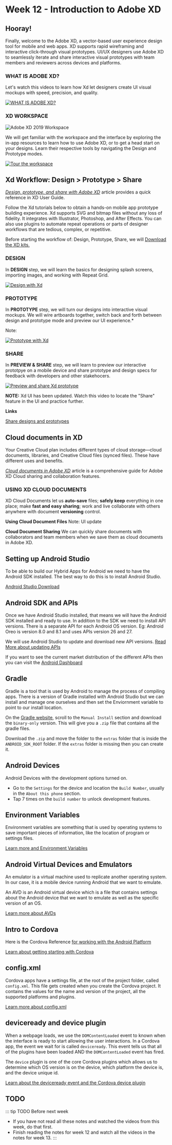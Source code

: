 # Week 12 - Introduction to Adobe XD

## Hooray! 

Finally, welcome to the Adobe XD, a vector-based user experience design tool for mobile and web apps. XD supports rapid wireframing and interactive click-through visual prototypes. UI/UX designers use Adobe XD to seamlessly iterate and share interactive visual prototypes with team members and reviewers across devices and platforms.  

### WHAT IS ADOBE XD?

Let's watch this videos to learn how Xd let designers create UI visual mockups with speed, precision, and quality.

<a href="https://helpx.adobe.com/ca/xd/how-to/what-is-xd.html#what_is_adobe_xd_" target=”_blank”>![WHAT IS ADOBE XD?](./whatisXD.png)</a>


### XD WORKSPACE

![Adobe XD 2019 Workspace](./XDmacWorkspace.png)

We will get familiar with the workspace and the interface by exploring the in-app resources to learn how to use Adobe XD, or to get a head start on your designs. Learn their respective tools by navigating the Design and Prototype modes.

<a href="https://helpx.adobe.com/ca/xd/how-to/what-is-xd.html#tour_the_workspace" target=”_blank”>![Tour the workspace](./XDworkspace.png)</a>


## Xd Workflow: Design > Prototype > Share

[*Design, prototype, and share with Adobe XD*](https://helpx.adobe.com/ca/xd/help/adobe-xd-overview.html) article provides a quick reference in XD User Guide.

Follow the Xd tutorials below to obtain a hands-on mobile app prototype building experience. Xd supports SVG and bitmap files without any loss of fidelity. It integrates with Illustrator, Photoshop, and After Effects. You can also use plugins to automate repeat operations or parts of designer workflows that are tedious, complex, or repetitive. 

Before starting the workflow of: Design, Prototype, Share, we will [Download the XD kits.](https://download.adobe.com/pub/adobe/xd/Wires.zip?promoid=VG52KLJG&mv=other) 

### DESIGN

In **DESIGN** step, we will learn the basics for designing splash screens, importing images, and working with Repeat Grid.

<a href="https://helpx.adobe.com/ca/xd/how-to/make-prototype.html#step_2___design" target=”_blank”>![Design with Xd](./XDdesign.png)</a>

### PROTOTYPE

In **PROTOTYPE** step, we will turn our designs into interactive visual mockups. We will wire artboards together, switch back and forth between design and prototype mode and preview our UI experience.*

Note: 

<a href="https://helpx.adobe.com/ca/xd/how-to/make-prototype.html#step_3___prototype" target=”_blank”>![Prototype with Xd](./XDprototype.png)</a>

### SHARE 

In **PREVIEW & SHARE** step, we will learn to preview our interactive prototpye on a mobile device and share prototype and design specs for feedback with developers and other stakehocers. 



<a href="https://helpx.adobe.com/ca/xd/how-to/make-prototype.html#step_4___share_and_preview" target=”_blank”>![Preview and share Xd prototype](./XDshare.png)</a>

**NOTE:** Xd UI has been updated. Watch this video to locate the "Share" feature in the UI and practice further.

<YouTube
  title="Share Mode – Adobe XD November Release 2019"
  url="https://www.youtube.com/embed/3vj03O641GA"
/>

**Links**

[Share designs and prototypes](https://helpx.adobe.com/ca/xd/help/share-designs-prototypes.html)

## Cloud documents in XD

Your Creative Cloud plan includes different types of cloud storage—cloud documents, libraries, and Creative Cloud files (synced files). These have different uses and benefits.

[*Cloud documents in Adobe XD*](https://helpx.adobe.com/xd/help/cloud-documents.html) article is a comprehensive guide for Adobe XD Cloud sharing and collaboration features. 

### USING XD CLOUD DOCUMENTS
XD Cloud Documents let us **auto-save** files; **safely keep** everything in one place; make **fast and easy sharing**; work and live collaborate with others anywhere with document **versioning** control. 

**Using Cloud Document Files**
Note: UI update

<YouTube
  title="Adobe XD December 2018 Update: Cloud Document Files"
  url="https://www.youtube.com/embed/H_TmuOJmdkI"
/>

**Cloud Document Sharing** 
We can quickly share documents with collaborators and team members when we save them as cloud documents in Adobe XD.



## Setting up Android Studio

To be able to build our Hybrid Apps for Android we need to have the Android SDK installed. The best way to do this is to install Android Studio.

[Android Studio Download](https://developer.android.com/studio)

## Android SDK and APIs

Once we have Android Studio installed, that means we will have the Android SDK installed and ready to use. In addition to the SDK we need to install API versions. There is a separate API for each Android OS version. Eg: Android Oreo is version 8.0 and 8.1 and uses APIs version 26 and 27.

We will use Android Studio to update and download new API versions. [Read More about updating APIs](apis.md)

If you want to see the current market distribution of the different APIs then you can visit the [Android Dashboard](https://developer.android.com/about/dashboards)

## Gradle

Gradle is a tool that is used by Android to manage the process of compiling apps. There is a version of Gradle installed with Android Studio but we can install and manage one ourselves and then set the Enviornment variable to point to our install location.

On the [Gradle website](https://gradle.org/install), scroll to the `Manual Install` section and download the `binary-only` version. This will give you a `.zip` file that contains all the gradle files.

Download the `.zip` and move the folder to the `extras` folder that is inside the `ANDROID_SDK_ROOT` folder. If the `extras` folder is missing then you can create it.

## Android Devices

Android Devices with the development options turned on.

- Go to the `Settings` for the device and location the `Build Number`, usually in the `About this phone` section.
- Tap 7 times on the `build number` to unlock development features.

## Environment Variables

Environment variables are something that is used by operating systems to save important pieces of information, like the location of program or settings files.

[Learn more and Environment Variables](./env.md)

## Android Virtual Devices and Emulators

An emulator is a virtual machine used to replicate another operating system. In our case, it is a mobile device running Android that we want to emulate.

An AVD is an Android virtual device which is a file that contains settings about the Android device that we want to emulate as well as the specific version of an OS.

[Learn more about AVDs](./avd.md)

## Intro to Cordova

Here is the Cordova Reference [for working with the Android Platform](https://cordova.apache.org/docs/en/latest/guide/platforms/android/)

[Learn about getting starting with Cordova](./cordova.md)

## config.xml

Cordova apps have a settings file, at the root of the project folder, called `config.xml`. This file gets created when you create the Cordova project. It contains the values for the name and version of the project, all the supported platforms and plugins.

[Learn more about config.xml](./config.md)

## deviceready and device plugin

When a webpage loads, we use the `DOMContentLoaded` event to known when the interface is ready to start allowing the user interactions. In a Cordova app, the event we wait for is called `deviceready`. This event tells us that all of the plugins have been loaded AND the `DOMContentLoaded` event has fired.

The `device` plugin is one of the core Cordova plugins which allows us to determine which OS version is on the device, which platform the device is, and the device unique id.

[Learn about the deviceready event and the Cordova device plugin](./device.md)

## TODO

::: tip TODO Before next week

- If you have not read all these notes and watched the videos from this week, do that first.
- Finish reading the notes for week 12 and watch all the videos in the notes for week 13.
  :::
